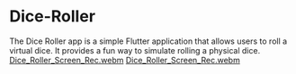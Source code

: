 # Dice-Roller
The Dice Roller app is a simple Flutter application that allows users to roll a virtual dice. It provides a fun way to simulate rolling a physical dice.
[Dice_Roller_Screen_Rec.webm](https://github.com/jainmonisha17/Dice-Roller/assets/61319556/43a9386d-d129-441f-a072-220684f94b1d)
[Dice_Roller_Screen_Rec.webm](https://github.com/jainmonisha17/Dice-Roller/assets/61319556/24e7fa8d-96bf-4024-84d8-c36b88e847b1)
